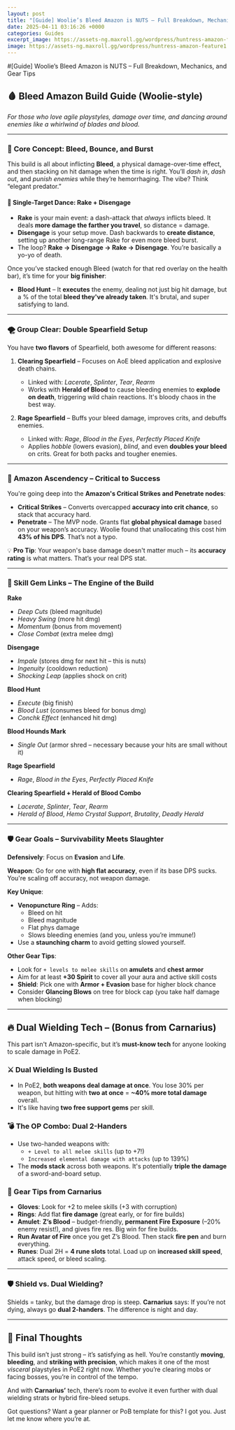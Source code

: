 ```yaml
---
layout: post
title: "[Guide] Woolie’s Bleed Amazon is NUTS – Full Breakdown, Mechanics, and Gear Tips"
date: 2025-04-11 03:16:26 +0000
categories: Guides
excerpt_image: https://assets-ng.maxroll.gg/wordpress/huntress-amazon-feature1.webp
image: https://assets-ng.maxroll.gg/wordpress/huntress-amazon-feature1.webp
---
```

#[Guide] Woolie’s Bleed Amazon is NUTS – Full Breakdown, Mechanics, and Gear Tips

## 🩸 **Bleed Amazon Build Guide (Woolie-style)**
*For those who love agile playstyles, damage over time, and dancing around enemies like a whirlwind of blades and blood.*

---

### 🧠 **Core Concept: Bleed, Bounce, and Burst**

This build is all about inflicting **Bleed**, a physical damage-over-time effect, and then stacking on hit damage when the time is right. You’ll *dash in*, *dash out*, and *punish enemies* while they’re hemorrhaging. The vibe? Think “elegant predator.”

#### 🎯 Single-Target Dance: **Rake** + **Disengage**

- **Rake** is your main event: a dash-attack that *always* inflicts bleed. It deals **more damage the farther you travel**, so distance = damage.
- **Disengage** is your setup move. Dash backwards to **create distance**, setting up another long-range Rake for even more bleed burst.
- The loop? **Rake → Disengage → Rake → Disengage**. You’re basically a yo-yo of death.

Once you’ve stacked enough Bleed (watch for that red overlay on the health bar), it’s time for your **big finisher**:

- **Blood Hunt** – It **executes** the enemy, dealing not just big hit damage, but a % of the total **bleed they've already taken**. It's brutal, and super satisfying to land.

---

### 🌪️ Group Clear: **Double Spearfield Setup**

You have **two flavors** of Spearfield, both awesome for different reasons:

1. **Clearing Spearfield** – Focuses on AoE bleed application and explosive death chains.
   - Linked with: *Lacerate*, *Splinter*, *Tear*, *Rearm*
   - Works with **Herald of Blood** to cause bleeding enemies to **explode on death**, triggering wild chain reactions. It's bloody chaos in the best way.

2. **Rage Spearfield** – Buffs your bleed damage, improves crits, and debuffs enemies.
   - Linked with: *Rage*, *Blood in the Eyes*, *Perfectly Placed Knife*
   - Applies *hobble* (lowers evasion), *blind*, and even **doubles your bleed** on crits. Great for both packs and tougher enemies.

---

### 🌟 Amazon Ascendency – Critical to Success

You're going deep into the **Amazon's Critical Strikes and Penetrate nodes**:

- **Critical Strikes** – Converts overcapped **accuracy into crit chance**, so stack that accuracy hard.
- **Penetrate** – The MVP node. Grants flat **global physical damage** based on your weapon’s accuracy. Woolie found that unallocating this cost him **43% of his DPS**. That’s not a typo.

💡 **Pro Tip**: Your weapon's base damage doesn't matter much – its **accuracy rating** is what matters. That’s your real DPS stat.

---

### 🔗 Skill Gem Links – The Engine of the Build

**Rake**
- *Deep Cuts* (bleed magnitude)
- *Heavy Swing* (more hit dmg)
- *Momentum* (bonus from movement)
- *Close Combat* (extra melee dmg)

**Disengage**
- *Impale* (stores dmg for next hit – this is nuts)
- *Ingenuity* (cooldown reduction)
- *Shocking Leap* (applies shock on crit)

**Blood Hunt**
- *Execute* (big finish)
- *Blood Lust* (consumes bleed for bonus dmg)
- *Conchk Effect* (enhanced hit dmg)

**Blood Hounds Mark**
- *Single Out* (armor shred – necessary because your hits are small without it)

**Rage Spearfield**
- *Rage*, *Blood in the Eyes*, *Perfectly Placed Knife*

**Clearing Spearfield + Herald of Blood Combo**
- *Lacerate*, *Splinter*, *Tear*, *Rearm*
- *Herald of Blood*, *Hemo Crystal Support*, *Brutality*, *Deadly Herald*

---

### 🛡️ Gear Goals – Survivability Meets Slaughter

**Defensively**: Focus on **Evasion** and **Life**.

**Weapon**: Go for one with **high flat accuracy**, even if its base DPS sucks. You're scaling off accuracy, not weapon damage.

**Key Unique**:
- **Venopuncture Ring** – Adds:
  - Bleed on hit
  - Bleed magnitude
  - Flat phys damage
  - Slows bleeding enemies (and you, unless you’re immune!)
- Use a **staunching charm** to avoid getting slowed yourself.

**Other Gear Tips**:
- Look for `+ levels to melee skills` on **amulets** and **chest armor**
- Aim for at least **+30 Spirit** to cover all your aura and active skill costs
- **Shield**: Pick one with **Armor + Evasion** base for higher block chance
- Consider **Glancing Blows** on tree for block cap (you take half damage when blocking)

---

## 🔥 Dual Wielding Tech – (Bonus from Carnarius)

This part isn't Amazon-specific, but it’s **must-know tech** for anyone looking to scale damage in PoE2.

### ⚔️ Dual Wielding Is Busted

- In PoE2, **both weapons deal damage at once**. You lose 30% per weapon, but hitting with **two at once** = **~40% more total damage** overall.
- It's like having **two free support gems** per skill.

### 💣 The OP Combo: Dual 2-Handers

- Use two-handed weapons with:
  - `+ Level to all melee skills` (up to +7!)
  - `Increased elemental damage with attacks` (up to 139%)
- The **mods stack** across both weapons. It's potentially **triple the damage** of a sword-and-board setup.

### 🧢 Gear Tips from Carnarius

- **Gloves**: Look for +2 to melee skills (+3 with corruption)
- **Rings**: Add flat **fire damage** (great early, or for fire builds)
- **Amulet**: **Z’s Blood** – budget-friendly, **permanent Fire Exposure** (–20% enemy resist!), and gives fire res. Big win for fire builds.
- **Run Avatar of Fire** once you get Z’s Blood. Then stack **fire pen** and burn everything.
- **Runes**: Dual 2H = **4 rune slots** total. Load up on **increased skill speed**, attack speed, or bleed scaling.

---

### 🛡️ Shield vs. Dual Wielding?

Shields = tanky, but the damage drop is steep. **Carnarius** says: If you’re not dying, always go **dual 2-handers**. The difference is night and day.

---

## 🎯 Final Thoughts

This build isn’t just strong – it’s satisfying as hell. You’re constantly **moving**, **bleeding**, and **striking with precision**, which makes it one of the most *visceral* playstyles in PoE2 right now. Whether you’re clearing mobs or facing bosses, you’re in control of the tempo.

And with **Carnarius’** tech, there’s room to evolve it even further with dual wielding strats or hybrid fire-bleed setups.

Got questions? Want a gear planner or PoB template for this? I got you. Just let me know where you’re at.
